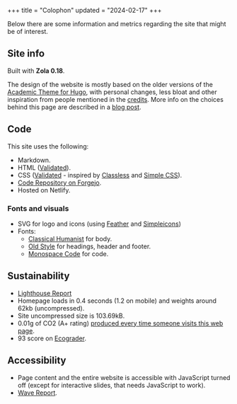 +++
title = "Colophon"
updated = "2024-02-17"
+++

Below there are some information and metrics regarding the site that might be of interest.

## Site info

Built with **Zola 0.18**.

The design of the website is mostly based on the older versions of the [Academic Theme for Hugo](https://github.com/HugoBlox/theme-academic-cv), with personal changes, less bloat and other inspiration from people mentioned in the [credits](/credits/). More info on the choices behind this page are described in a [blog post](https://www.archaeoramblings.com/blog/rebuilding-my-academic-website-with-zola/).

## Code

This site uses the following:
- Markdown.
- HTML ([Validated](https://validator.w3.org/nu/?doc=https%3A%2F%2Fandreatitolo.com)).
- CSS ([Validated](https://jigsaw.w3.org/css-validator/validator?uri=https%3A%2F%2Fwww.andreatitolo.com&profile=css3svg&usermedium=all&warning=1&vextwarning=&lang=en) - inspired by [Classless](https://classless.de) and [Simple CSS](https://simplecss.org/)).
- [Code Repository on Forgejo](https://archaeo.cc/forgejo/andreatitolo/academic_website_zola).
- Hosted on Netlify.

### Fonts and visuals

- SVG for logo and icons (using [Feather](https://feathericons.com/) and [Simpleicons](https://simpleicons.org/))
- Fonts:
  - [Classical Humanist](https://github.com/system-fonts/modern-font-stacks?tab=readme-ov-file#classical-humanist) for body.
  - [Old Style](https://github.com/system-fonts/modern-font-stacks#old-style) for headings, header and footer.
  - [Monospace Code](https://github.com/system-fonts/modern-font-stacks#monospace-code) for code.

## Sustainability

- [Lighthouse Report](https://pagespeed.web.dev/analysis/https-www-andreatitolo-com/l1l2msdp8j?form_factor=desktop)
- Homepage loads in 0.4 seconds (1.2 on mobile) and weights around 62kb (uncompressed).
- Site uncompressed size is 103.69kB.
- 0.01g of CO2 (A+ rating) [produced every time someone visits this web page](https://www.websitecarbon.com/website/andreatitolo-com/).
- 93 score on [Ecograder](https://ecograder.com/report/SJmNNy6dIaNlQIxClquMdZHb).

## Accessibility

- Page content and the entire website is accessible with JavaScript turned off (except for interactive slides, that needs JavaScript to work).
- [Wave Report](https://wave.webaim.org/report#/https://www.andreatitolo.com).